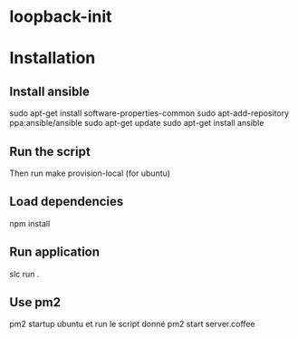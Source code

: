 # loopback-init

# Installation
## Install ansible
sudo apt-get install software-properties-common
sudo apt-add-repository ppa:ansible/ansible
sudo apt-get update
sudo apt-get install ansible

## Run the script
Then run make provision-local (for ubuntu)

## Load dependencies
npm install

## Run application
slc run .

## Use pm2
pm2 startup ubuntu et run le script donné
pm2 start server.coffee





